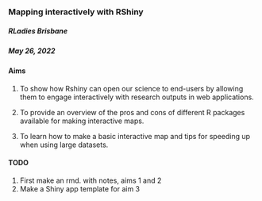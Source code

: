 ### Mapping interactively with RShiny

##### RLadies Brisbane
##### May 26, 2022

#### Aims

1. To show how Rshiny can open our science to end-users by allowing them to engage interactively with research outputs in web applications.

2. To provide an overview of the pros and cons of different R packages available for making interactive maps.

3. To learn how to make a basic interactive map and tips for speeding up when using large datasets.

#### TODO

1. First make an rmd. with notes, aims 1 and 2
2. Make a Shiny app template for aim 3
